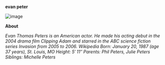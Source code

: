 **evan peter**

![image](https://github.com/user-attachments/assets/f7b5f047-7796-4e2f-8d7b-bb75d3262212)

**About**

*Evan Thomas Peters is an American actor. He made his acting debut in the 2004 drama film Clipping Adam and starred in the ABC science fiction series Invasion from 2005* 
*to 2006. Wikipedia*
*Born: January 20, 1987 (age 37 years), St. Louis, MO*
*Height: 5′ 11″*
*Parents: Phil Peters, Julie Peters*
*Siblings: Michelle Peters*
